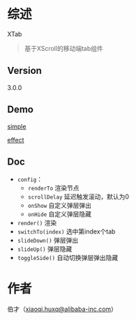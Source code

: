 # 综述
XTab

> 基于XScroll的移动端tab组件

## Version

3.0.0

## Demo

[simple](../demo/index.html)

[effect](../demo/effect.html)

## Doc

* `config`：
    * `renderTo` 渲染节点
    * `scrollDelay` 延迟触发滚动，默认为0
    * `onShow` 自定义弹层弹出
    * `onHide` 自定义弹层隐藏
* `render()` 渲染
* `switchTo(index)` 选中第index个tab
* `slideDown()` 弹层弹出
* `slideUp()` 弹层隐藏
* `toggleSide()` 自动切换弹层弹出隐藏

# 作者
伯才（xiaoqi.huxq@alibaba-inc.com）




